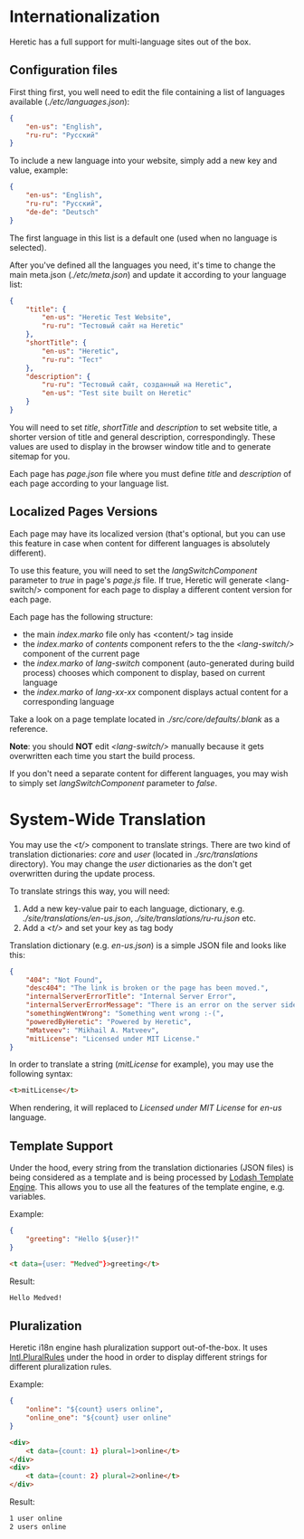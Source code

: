 # Internationalization

Heretic has a full support for multi-language sites out of the box.

## Configuration files

First thing first, you well need to edit the file containing a list of languages available (*./etc/languages.json*):

```json
{
    "en-us": "English",
    "ru-ru": "Русский"
}
```

To include a new language into your website, simply add a new key and value, example:

```json
{
    "en-us": "English",
    "ru-ru": "Русский",
    "de-de": "Deutsch"
}
```

The first language in this list is a default one (used when no language is selected).

After you've defined all the languages you need, it's time to change the main meta.json (*./etc/meta.json*) and update it according to your language list:

```json
{
	"title": {
		"en-us": "Heretic Test Website",
		"ru-ru": "Тестовый сайт на Heretic"
	},
	"shortTitle": {
		"en-us": "Heretic",
		"ru-ru": "Тест"
	},
	"description": {
		"ru-ru": "Тестовый сайт, созданный на Heretic",
		"en-us": "Test site built on Heretic"
	}
}
```

You will need to set *title*, *shortTitle* and *description* to set website title, a shorter version of title and general description, correspondingly. These values are used to display in the browser window title and to generate sitemap for you.

Each page has *page.json* file where you must define *title* and *description* of each page according to your language list.

## Localized Pages Versions

Each page may have its localized version (that's optional, but you can use this feature in case when content for different languages is absolutely different).

To use this feature, you will need to set the *langSwitchComponent* parameter to *true* in page's *page.js* file. If true, Heretic will generate &lt;lang-switch/&gt; component for each page to display a different content version for each page.

Each page has the following structure:

* the main *index.marko* file only has &lt;content/&gt; tag inside
* the *index.marko* of *contents* component refers to the the *&lt;lang-switch/&gt;* component of the current page
* the *index.marko* of *lang-switch* component (auto-generated during build process) chooses which component to display, based on current language
* the *index.marko* of *lang-xx-xx* component displays actual content for a corresponding language

Take a look on a page template located in *./src/core/defaults/.blank* as a reference.

**Note**: you should **NOT** edit *&lt;lang-switch/&gt;* manually because it gets overwritten each time you start the build process.

If you don't need a separate content for different languages, you may wish to simply set *langSwitchComponent* parameter to *false*.

# System-Wide Translation

You may use the *&lt;t/&gt;* component to translate strings. There are two kind of translation dictionaries: *core* and *user* (located in *./src/translations* directory). You may change the *user* dictionaries as the don't get overwritten during the update process.

To translate strings this way, you will need:

1. Add a new key-value pair to each language, dictionary, e.g. *./site/translations/en-us.json*, *./site/translations/ru-ru.json* etc.
2. Add a *&lt;t/&gt;* and set your key as tag body

Translation dictionary (e.g. *en-us.json*) is a simple JSON file and looks like this:

```json
{
    "404": "Not Found",
    "desc404": "The link is broken or the page has been moved.",
    "internalServerErrorTitle": "Internal Server Error",
    "internalServerErrorMessage": "There is an error on the server side. Please try to refresh this page.",
    "somethingWentWrong": "Something went wrong :-(",
    "poweredByHeretic": "Powered by Heretic",
    "mMatveev": "Mikhail A. Matveev",
    "mitLicense": "Licensed under MIT License."
}
```

In order to translate a string (*mitLicense* for example), you may use the following syntax:

```html
<t>mitLicense</t>
```

When rendering, it will replaced to *Licensed under MIT License* for *en-us* language.

## Template Support

Under the hood, every string from the translation dictionaries (JSON files) is being considered as a template and is being processed by [Lodash Template Engine](https://lodash.com/docs/4.17.15#template). This allows you to use all the features of the template engine, e.g. variables.

Example:

```json
{
    "greeting": "Hello ${user}!"
}
```

```html
<t data={user: "Medved"}>greeting</t>
```

Result:

```html
Hello Medved!
```

## Pluralization

Heretic i18n engine hash pluralization support out-of-the-box. It uses [Intl.PluralRules](https://developer.mozilla.org/en-US/docs/Web/JavaScript/Reference/Global_Objects/Intl/PluralRules) under the hood in order to display different strings for different pluralization rules.

Example:

```json
{
    "online": "${count} users online",
    "online_one": "${count} user online"
}
```

```html
<div>
    <t data={count: 1} plural=1>online</t>
</div>
<div>
    <t data={count: 2} plural=2>online</t>
</div>
```

Result:

```html
1 user online
2 users online
```